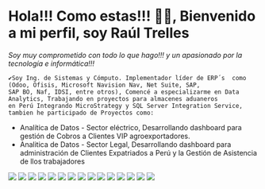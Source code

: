 # Hola!!! Como estas!!! 👩‍💻, Bienvenido a mi perfil, soy Raúl Trelles

*Soy muy comprometido con todo lo que hago!!! y un apasionado por la tecnología e informática!!!*

```
✔️Soy Ing. de Sistemas y Cómputo. Implementador líder de ERP´s  como (Odoo, Ofisis, Microsoft Navision Nav, Net Suite, SAP, 
SAP BO, Naf, IDSI, entre otros), Comencé a especializarme en Data Analytics, Trabajando en proyectos para almacenes aduaneros 
en Perú Integrando MicroStrategy y SQL Server Integration Service, tambien he participado de Proyectos como:
```

* Analítica de Datos - Sector eléctrico, Desarrollando dashboard para gestión de Cobros a Clientes VIP agroexportadores.
* Analitica de Datos - Sector Legal, Desarrollando dashboard para administración de Clientes Expatriados a Perú y 
  la Gestión de Asistencia de llos trabajadores




![](https://img.shields.io/badge/GitHub-100000?style=for-the-badge&logo=github&logoColor=white)
![](https://img.shields.io/badge/GitLab-330F63?style=for-the-badge&logo=gitlab&logoColor=white)
![](https://img.shields.io/badge/LinkedIn-0077B5?style=for-the-badge&logo=linkedin&logoColor=white)
![](https://img.shields.io/badge/MariaDB-003545?style=for-the-badge&logo=mariadb&logoColor=white)
![](https://img.shields.io/badge/Microsoft%20SQL%20Server-CC2927?style=for-the-badge&logo=microsoft%20sql%20server&logoColor=white)
![](https://img.shields.io/badge/MySQL-005C84?style=for-the-badge&logo=mysql&logoColor=white)
![](https://img.shields.io/badge/Oracle-F80000?style=for-the-badge&logo=Oracle&logoColor=white)
![](https://img.shields.io/badge/PostgreSQL-316192?style=for-the-badge&logo=postgresql&logoColor=white)
![](https://img.shields.io/badge/PowerBI-F2C811?style=for-the-badge&logo=Power%20BI&logoColor=white)
![](https://img.shields.io/badge/Markdown-000000?style=for-the-badge&logo=markdown&logoColor=white)
![](ttps://img.shields.io/badge/R-276DC3?style=for-the-badge&logo=r&logoColor=white)
![](https://img.shields.io/badge/HTML5-E34F26?style=for-the-badge&logo=html5&logoColor=white)
![](https://img.shields.io/badge/JavaScript-323330?style=for-the-badge&logo=javascript&logoColor=F7DF1E)
![](https://img.shields.io/badge/R-276DC3?style=for-the-badge&logo=r&logoColor=white)
![](https://img.shields.io/badge/VMware-231f20?style=for-the-badge&logo=VMware&logoColor=white)
